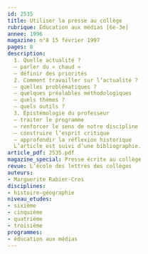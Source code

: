 ```yaml
---
id: 2535
title: Utiliser la presse au collège
rubrique: Éducation aux médias [6e-3e]
annee: 1996
magazine: n°8 15 février 1997
pages: 8
description: 
  1. Quelle actualité ?
  – parler du « chaud »
  – définir des priorités
  2. Comment travailler sur l’actualité ?
  – quelles problématiques ?
  – quelques préalables méthodologiques
  – quels thèmes ?
  – quels outils ?
  3. Épistémologie du professeur
  – traiter le programme
  – renforcer le sens de notre discipline
  – construire l’esprit critique
  – approfondir la réflexion historique
  L’article est suivi d’une bibliographie.
article_pdf: 2535.pdf
magazine_special: Presse écrite au collège
revue: L’école des lettres des collèges
auteurs:
- Marguerite Rabier-Cros
disciplines:
- histoire-géographie
niveau_etudes:
- sixième
- cinquième
- quatrième
- troisième
programmes:
- éducation aux médias
---
```

